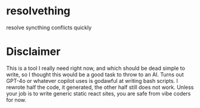 # resolvething

resolve syncthing conflicts quickly


# Disclaimer

This is a tool I really need right now, and which should be dead simple to
write, so I thought this would be a good task to throw to an AI. Turns out
GPT-4o or whatever copilot uses is godawful at writing bash scripts. I rewrote
half the code, it generated, the other half still does not work. Unless your job
is to write generic static react sites, you are safe from vibe coders for now. 





